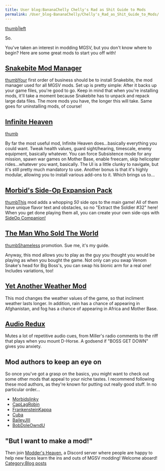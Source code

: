 ```yaml
---
title: User blog:BananaChelly Chelly's Rad as Shit Guide to Mods
permalink: /User_blog-BananaChelly/Chelly's_Rad_as_Shit_Guide_to_Mods/
---
```


[thumb|left](/File:So_meme.jpg "wikilink")

So.

You've taken an interest in modding MGSV, but you don't know where to
begin? Here are some great mods to start you off with\! 

## [Snakebite Mod Manager](https://www.nexusmods.com/metalgearsolidvtpp/mods/106)

[thumbYour](/File:Snakebite.png "wikilink") first order of business
should be to install Snakebite, the mod manager used for all MGSV mods.
Set up is pretty simple: After it backs up your game files, you're good
to go. Keep in mind that when you're installing mods, it'll take a
moment because Snakebite has to unpack and repack large data files. The
more mods you have, the longer this will take. Same goes for
uninstalling mods, of course\! 

## [Infinite Heaven](https://www.nexusmods.com/metalgearsolidvtpp/mods/45)

[thumb](/File:45-0-1448484425.jpg "wikilink")

By far the most useful mod, Infinite Heaven does...basically everything
you could want. Tweak health values, guard sight/hearing, timescale,
enemy equipment, basically whatever. You can force Subsistence mode for
any mission, spawn war games on Mother Base, enable freecam, skip
helicopter rides...whatever you want, basically. The UI is a little
clunky to navigate, but it's still pretty much mandatory to use. Another
bonus is that it's highly modular, allowing you to install various
add-ons to it. Which brings us to...

## [Morbid's Side-Op Expansion Pack](https://www.nexusmods.com/metalgearsolidvtpp/mods/464)

[thumbThis](/File:464-4-1494937450.jpg "wikilink") mod adds a
whopping *50* side ops to the main game\! All of them have unique
flavor text and obstacles, so no "Extract the Soldier \#32" here\! When
you get done playing them all, you can create your own side-ops with
[SideOp
Companion\!](https://www.nexusmods.com/metalgearsolidvtpp/mods/571)

## [The Man Who Sold The World](https://www.nexusmods.com/metalgearsolidvtpp/mods/59)

[thumbShameless](/File:59-1532209796-1642007205.png "wikilink")
promotion. Sue me, it's my guide. 

Anyway, this mod allows you to play as the guy you thought you would be
playing as when you bought the game. Not only can you swap Venom Snake's
head for Big Boss's, you can swap his bionic arm for a real one\!
Includes variations, too\! 

## [Yet Another Weather Mod](https://www.nexusmods.com/metalgearsolidvtpp/mods/328)

This mod changes the weather values of the game, so that incliment
weather lasts longer. In addition, rain has a chance of appearing in
Afghanistan, and fog has a chance of appearing in Africa and Mother
Base. 

## [Audio Redux](https://www.nexusmods.com/metalgearsolidvtpp/mods/353)

Mutes a lot of repetitive audio cues, from Miller's radio comments to
the riff that plays when you mount D-Horse. A godsend if "BOSS GET DOWN"
gives you anxiety.

## Mod authors to keep an eye on

So once you've got a grasp on the basics, you might want to check out
some other mods that appeal to your niche tastes. I recommend following
these mod authors, as they're known for putting out really good stuff.
In no particular order...

  - [Morbidslinky](https://www.nexusmods.com/metalgearsolidvtpp/users/3335983)
  - [CapLagRobin](https://www.nexusmods.com/metalgearsolidvtpp/users/34529480)
  - [FrankensteinKappa](https://www.nexusmods.com/metalgearsolidvtpp/users/38775980)
  - [Cuba](https://www.nexusmods.com/users/6583285)
  - [BaileyJIII](https://www.nexusmods.com/users/2881893)
  - [BobDoleOwndU](https://www.nexusmods.com/users/4085798)

## "But I want to make a mod\!" 

Then join [Modder's Heaven](https://discord.gg/yttPsfr), a Discord
server where people are happy to help new faces learn the ins and outs
of MGSV modding\! Welcome aboard\! [Category:Blog
posts](/Category:Blog_posts "wikilink")